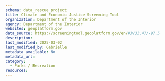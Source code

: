 ```yaml
---
schema: data_rescue_project 
title: Climate and Economic Justice Screening Tool
organization: Department of the Interior
agency: Department of the Interior
websites: geoplatform.gov
data_source: https://screeningtool.geoplatform.gov/en/#3/33.47/-97.5
description: 
last_modified: 2025-03-02
last_modified_by: Gabrielle
metadata_available: No
metadata_url: 
category:
  - Parks / Recreation
resources:
---
```

